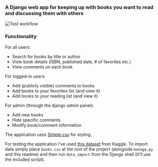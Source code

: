 ### A Django web app for keeping up with books you want to read and discussing them with others

![Test workflow](https://github.com/AdrianKlessa/BookClub/actions/workflows/django.yml/badge.svg)

### Functionality

For all users:
* Search for books by title or author
* View book details (ISBN, published date, # of favorites etc.)
* View comments on each book

For logged-in users:

* Add (publicly visible) comments to books
* Add books to your favorites list (and view it)
* Add books to your reading list (and view it)

For admin (through the django admin panel):
* Add new books
* Hide specific comments
* Modify book/comment information

The application uses [Simple.css](https://simplecss.org/) for styling.

For testing the application I've used [this dataset](https://www.kaggle.com/datasets/jealousleopard/goodreadsbooks) from Kaggle. 
To import data simply place `books.csv` at the root of the project (alongside `manage.py` and this readme) and then run `data_import` from the Django shell (it'll use the included script). 